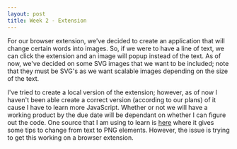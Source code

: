 ```yaml
---
layout: post
title: Week 2 - Extension
---
```


For our browser extension, we've decided to create an application that will change certain words into images. So, if we were to have a line of text, we can click the extension and an image will popup instead of the text. As of now, we've decided on some SVG images that we want to be included; note that they must be SVG's as we want scalable images depending on the size of the text. 

I've tried to create a local version of the extension; however, as of now I haven't been able create a correct version (according to our plans) of it cause I have to learn more JavaScript. Whether or not we will have a working product by the due date will be dependant on whether I can figure out the code. One source that I am using to learn is [here](https://www.labnol.org/code/20056-convert-text-to-images-with-javascript) where it gives some tips to change from text to PNG elements. However, the issue is trying to get this working on a browser extension.
